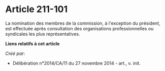 # Article 211-101

La nomination des membres de la commission, à l'exception du président, est effectuée après consultation des organisations
professionnelles ou syndicales les plus représentatives.

**Liens relatifs à cet article**

_Créé par_:

  - Délibération n°2014/CA/11 du 27 novembre 2014 - art., v. init.
